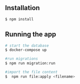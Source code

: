 
## Installation

```bash
$ npm install
```

## Running the app

```bash
# start the database
$ docker-compose up

#run migrations
$ npm run migration:run

#import the file content
$  npm run file:apply <filename>
```
